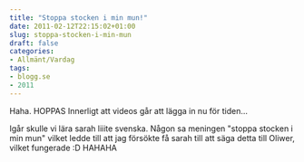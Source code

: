 ```yaml
---
title: "Stoppa stocken i min mun!"
date: 2011-02-12T22:15:02+01:00
slug: stoppa-stocken-i-min-mun
draft: false
categories:
- Allmänt/Vardag
tags:
- blogg.se
- 2011
---
```

Haha. HOPPAS Innerligt att videos går att lägga in nu för tiden...  
  
Igår skulle vi lära sarah liiite svenska. Någon sa meningen "stoppa stocken i min mun" vilket ledde till att jag försökte få sarah till att säga detta till Oliwer, vilket fungerade :D HAHAHA